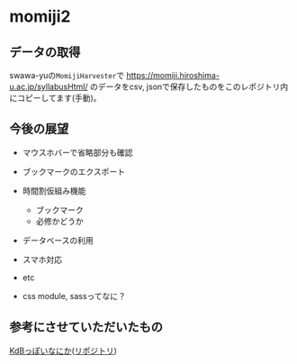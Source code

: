 # momiji2
## データの取得
swawa-yuの`MomijiHarvester`で https://momiji.hiroshima-u.ac.jp/syllabusHtml/ のデータをcsv, jsonで保存したものをこのレポジトリ内にコピーしてます(手動)。

## 今後の展望
- マウスホバーで省略部分も確認
- ブックマークのエクスポート
- 時間割仮組み機能
  - ブックマーク
  - 必修かどうか
- データベースの利用
- スマホ対応
- etc

- css module, sassってなに？

## 参考にさせていただいたもの
[KdBっぽいなにか](https://make-it-tsukuba.github.io/alternative-tsukuba-kdb/)([リポジトリ](https://github.com/Make-IT-TSUKUBA/alternative-tsukuba-kdb))